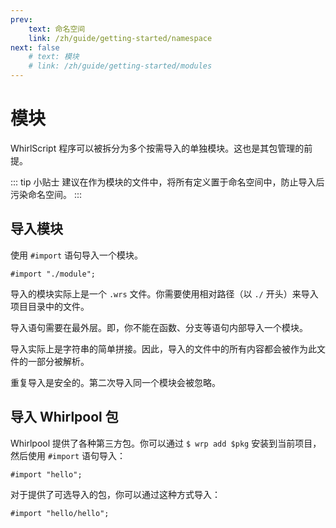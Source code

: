 ```yaml
---
prev:
    text: 命名空间
    link: /zh/guide/getting-started/namespace
next: false
    # text: 模块
    # link: /zh/guide/getting-started/modules
---
```


# 模块

WhirlScript 程序可以被拆分为多个按需导入的单独模块。这也是其包管理的前提。

::: tip 小贴士
建议在作为模块的文件中，将所有定义置于命名空间中，防止导入后污染命名空间。
:::

## 导入模块

使用 `#import` 语句导入一个模块。

```WhirlScript
#import "./module";
```

导入的模块实际上是一个 `.wrs` 文件。你需要使用相对路径（以 `./` 开头）来导入项目目录中的文件。

导入语句需要在最外层。即，你不能在函数、分支等语句内部导入一个模块。

导入实际上是字符串的简单拼接。因此，导入的文件中的所有内容都会被作为此文件的一部分被解析。

重复导入是安全的。第二次导入同一个模块会被忽略。

## 导入 Whirlpool 包

Whirlpool 提供了各种第三方包。你可以通过 `$ wrp add $pkg` 安装到当前项目，然后使用 `#import` 语句导入：

```WhirlScript
#import "hello";
```

对于提供了可选导入的包，你可以通过这种方式导入：

```WhirlScript
#import "hello/hello";
```
